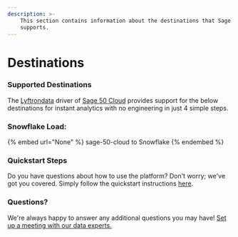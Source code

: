 ```yaml
---
description: >-
    This section contains information about the destinations that Sage 50 Cloud
    supports.
---
```


# Destinations

### Supported Destinations

The [Lyftrondata](https://www.lyftrondata.com/) driver of [Sage 50 Cloud](None) provides support for the below destinations for instant analytics with no engineering in just 4 simple steps.

### Snowflake Load:

{% embed url="None" %}
sage-50-cloud to Snowflake
{% endembed %}

### Quickstart Steps

Do you have questions about how to use the platform? Don't worry; we've got you covered. Simply follow the quickstart instructions [here](README.md).

### Questions? <a href="#questions" id="questions"></a>

We're always happy to answer any additional questions you may have! [Set up a meeting with our data experts.](https://www.lyftrondata.com/book-a-meeting/)
